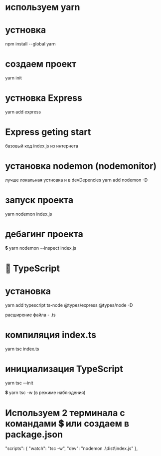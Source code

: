 # используем yarn

# устновка 
npm install --global yarn

# создаем проект
yarn init

# устновка Express
yarn add express

# Express geting start
базовый код index.js из интернета

# установка nodemon (nodemonitor)
лучше локальная устновка и в devDepencies
yarn add nodemon -D

# запуск проекта
yarn nodemon index.js 

# дебагинг проекта
 💲 yarn nodemon --inspect index.js 

# 📌 TypeScript 
# установка
yarn add typescript ts-node @types/express @types/node -D

расширение файла - .ts

# компиляция index.ts
yarn tsc  index.ts

# инициализация TypeScript
yarn tsc --init

 💲 yarn tsc -w (в режиме наблюдения)

# Используем 2 терминала с командами  💲 или создаем в package.json
  "scripts": {
    "watch": "tsc -w",
    "dev": "nodemon .\\dist\\index.js"
  },


